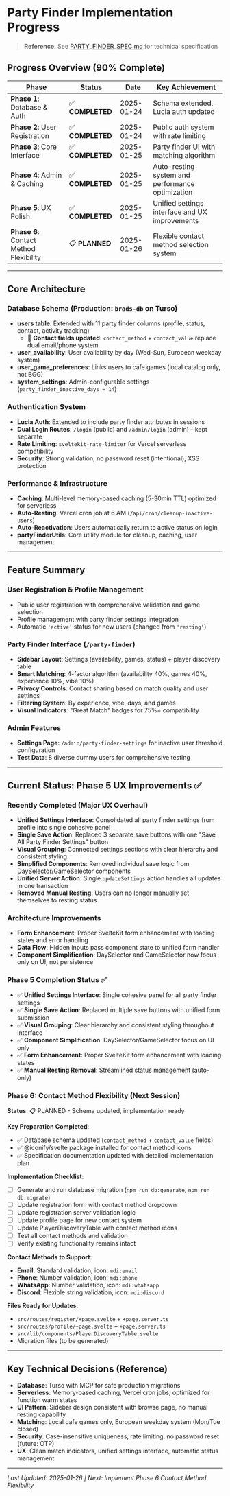 # Party Finder Implementation Progress

> **Reference**: See [PARTY_FINDER_SPEC.md](./PARTY_FINDER_SPEC.md) for technical specification

## Progress Overview (90% Complete)

| Phase | Status | Date | Key Achievement |
|-------|---------|------|----------------|
| **Phase 1**: Database & Auth | ✅ **COMPLETED** | 2025-01-24 | Schema extended, Lucia auth updated |
| **Phase 2**: User Registration | ✅ **COMPLETED** | 2025-01-24 | Public auth system with rate limiting |
| **Phase 3**: Core Interface | ✅ **COMPLETED** | 2025-01-25 | Party finder UI with matching algorithm |
| **Phase 4**: Admin & Caching | ✅ **COMPLETED** | 2025-01-25 | Auto-resting system and performance optimization |
| **Phase 5**: UX Polish | ✅ **COMPLETED** | 2025-01-25 | Unified settings interface and UX improvements |
| **Phase 6**: Contact Method Flexibility | 📋 **PLANNED** | 2025-01-26 | Flexible contact method selection system |

---

## Core Architecture

### Database Schema (Production: `brads-db` on Turso)
- **users table**: Extended with 11 party finder columns (profile, status, contact, activity tracking)
  - 🔄 **Contact fields updated**: `contact_method` + `contact_value` replace dual email/phone system
- **user_availability**: User availability by day (Wed-Sun, European weekday system)
- **user_game_preferences**: Links users to cafe games (local catalog only, not BGG)
- **system_settings**: Admin-configurable settings (`party_finder_inactive_days = 14`)

### Authentication System
- **Lucia Auth**: Extended to include party finder attributes in sessions
- **Dual Login Routes**: `/login` (public) and `/admin/login` (admin) - kept separate
- **Rate Limiting**: `sveltekit-rate-limiter` for Vercel serverless compatibility
- **Security**: Strong validation, no password reset (intentional), XSS protection

### Performance & Infrastructure
- **Caching**: Multi-level memory-based caching (5-30min TTL) optimized for serverless
- **Auto-Resting**: Vercel cron job at 6 AM (`/api/cron/cleanup-inactive-users`)
- **Auto-Reactivation**: Users automatically return to active status on login
- **partyFinderUtils**: Core utility module for cleanup, caching, user management

---

## Feature Summary

### User Registration & Profile Management
- Public user registration with comprehensive validation and game selection
- Profile management with party finder settings integration
- Automatic `'active'` status for new users (changed from `'resting'`)

### Party Finder Interface (`/party-finder`)
- **Sidebar Layout**: Settings (availability, games, status) + player discovery table
- **Smart Matching**: 4-factor algorithm (availability 40%, games 40%, experience 10%, vibe 10%)
- **Privacy Controls**: Contact sharing based on match quality and user settings
- **Filtering System**: By experience, vibe, days, and games
- **Visual Indicators**: "Great Match" badges for 75%+ compatibility

### Admin Features
- **Settings Page**: `/admin/party-finder-settings` for inactive user threshold configuration
- **Test Data**: 8 diverse dummy users for comprehensive testing

---

## Current Status: Phase 5 UX Improvements ✅

### Recently Completed (Major UX Overhaul)
- **Unified Settings Interface**: Consolidated all party finder settings from profile into single cohesive panel
- **Single Save Action**: Replaced 3 separate save buttons with one "Save All Party Finder Settings" button
- **Visual Grouping**: Connected settings sections with clear hierarchy and consistent styling
- **Simplified Components**: Removed individual save logic from DaySelector/GameSelector components
- **Unified Server Action**: Single `updateSettings` action handles all updates in one transaction
- **Removed Manual Resting**: Users can no longer manually set themselves to resting status

### Architecture Improvements
- **Form Enhancement**: Proper SvelteKit form enhancement with loading states and error handling
- **Data Flow**: Hidden inputs pass component state to unified form handler
- **Component Simplification**: DaySelector and GameSelector now focus only on UI, not persistence

### Phase 5 Completion Status ✅
- ✅ **Unified Settings Interface**: Single cohesive panel for all party finder settings
- ✅ **Single Save Action**: Replaced multiple save buttons with unified form submission
- ✅ **Visual Grouping**: Clear hierarchy and consistent styling throughout interface
- ✅ **Component Simplification**: DaySelector/GameSelector focus on UI only
- ✅ **Form Enhancement**: Proper SvelteKit form enhancement with loading states
- ✅ **Manual Resting Removal**: Streamlined status management (auto-only)

### Phase 6: Contact Method Flexibility (Next Session)

**Status**: 📋 PLANNED - Schema updated, implementation ready

**Key Preparation Completed**:
- ✅ Database schema updated (`contact_method` + `contact_value` fields)
- ✅ @iconify/svelte package installed for contact method icons
- ✅ Specification documentation updated with detailed implementation plan

**Implementation Checklist**:
- [ ] Generate and run database migration (`npm run db:generate`, `npm run db:migrate`)
- [ ] Update registration form with contact method dropdown
- [ ] Update registration server validation logic
- [ ] Update profile page for new contact system
- [ ] Update PlayerDiscoveryTable with contact method icons
- [ ] Test all contact methods and validation
- [ ] Verify existing functionality remains intact

**Contact Methods to Support**:
- **Email**: Standard validation, icon: `mdi:email`
- **Phone**: Number validation, icon: `mdi:phone`
- **WhatsApp**: Number validation, icon: `mdi:whatsapp`
- **Discord**: Flexible string validation, icon: `mdi:discord`

**Files Ready for Updates**:
- `src/routes/register/+page.svelte` + `+page.server.ts`
- `src/routes/profile/+page.svelte` + `+page.server.ts`
- `src/lib/components/PlayerDiscoveryTable.svelte`
- Migration files (to be generated)

---

## Key Technical Decisions (Reference)

- **Database**: Turso with MCP for safe production migrations
- **Serverless**: Memory-based caching, Vercel cron jobs, optimized for function warm states
- **UI Pattern**: Sidebar design consistent with browse page, no manual resting capability
- **Matching**: Local cafe games only, European weekday system (Mon/Tue closed)
- **Security**: Case-insensitive uniqueness, rate limiting, no password reset (future: OTP)
- **UX**: Clean match indicators, unified settings interface, automatic status management

---

_Last Updated: 2025-01-26 | Next: Implement Phase 6 Contact Method Flexibility_
